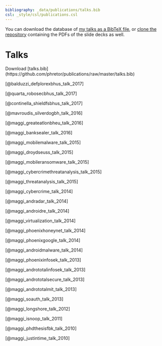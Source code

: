 ```yaml
---
bibliography: _data/publications/talks.bib
csl: _style/csl/publications.csl
---
```


You can download the database of [my talks as a BibTeX
file](https://github.com/phretor/publications/raw/master/talks.bib), or [clone
the repository](https://github.com/phretor/publications) containing the PDFs
of the slide decks as well.

# Talks
<p class="text-right">
Download [talks.bib](https://github.com/phretor/publications/raw/master/talks.bib)
</p>

[@balduzzi_defplorexbhus_talk_2017]

[@quarta_robosecbhus_talk_2017]

[@continella_shieldfsbhus_talk_2017]

[@mavroudis_silverdogbh_talk_2016]

[@maggi_greateatlonbheu_talk_2016]

[@maggi_banksealer_talk_2016]

[@maggi_mobilemalware_talk_2015]

[@maggi_droydseuss_talk_2015]

[@maggi_mobileransomware_talk_2015]

[@maggi_cybercrimethreatanalysis_talk_2015]

[@maggi_threatanalysis_talk_2015]

[@maggi_cybercrime_talk_2014]

[@maggi_andradar_talk_2014]

[@maggi_androidre_talk_2014]

[@maggi_virtualization_talk_2014]

[@maggi_phoenixhoneynet_talk_2014]

[@maggi_phoenixgoogle_talk_2014]

[@maggi_androidmalware_talk_2014]

[@maggi_phoenixinfosek_talk_2013]

[@maggi_andrototalinfosek_talk_2013]

[@maggi_andrototalsecure_talk_2013]

[@maggi_andrototalmit_talk_2013]

[@maggi_soauth_talk_2013]

[@maggi_longshore_talk_2012]

[@maggi_isnoop_talk_2011]

[@maggi_phdthesisfbk_talk_2010]

[@maggi_justintime_talk_2010]

